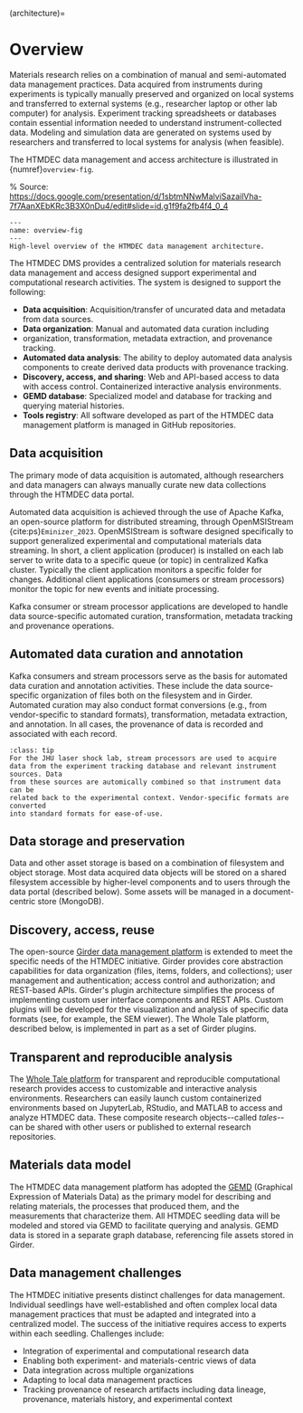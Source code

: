 (architecture)=
# Overview

Materials research relies on a combination of manual and semi-automated data
management practices. Data acquired from instruments during experiments is
typically manually preserved and organized on local systems and transferred to
external systems (e.g., researcher laptop or other lab computer) for analysis.
Experiment tracking spreadsheets or databases contain essential information
needed to understand instrument-collected data. Modeling and simulation data are
generated on systems used by researchers and transferred to local systems for
analysis (when feasible). 

The HTMDEC data management and access architecture is illustrated in
{numref}`overview-fig`. 

% Source: https://docs.google.com/presentation/d/1sbtmNNwMalviSazailVha-7f7AanXEbKRc3B3X0nDu4/edit#slide=id.g1f9fa2fb4f4_0_4
```{figure} images/high-level-overview.png
---
name: overview-fig
---
High-level overview of the HTMDEC data management architecture.
```

The HTMDEC DMS provides a centralized solution for materials research data
management and access designed support experimental and computational research
activities. The system is designed to support the following:

* **Data acquisition**: Acquisition/transfer of uncurated data and metadata from data
  sources.
* **Data organization**: Manual and automated data curation including
* organization, transformation, metadata extraction, and provenance tracking.
* **Automated data analysis**: The ability to deploy automated data analysis
  components to create derived data products with provenance tracking.
* **Discovery, access, and sharing**: Web and API-based access to data with
  access control. Containerized interactive analysis environments.
* **GEMD database**: Specialized model and database for tracking and querying material
  histories.
* **Tools registry**: All software developed as part of the HTMDEC data
  management platform is managed in GitHub repositories.


## Data acquisition

The primary mode of data acquisition is automated, although researchers and data
managers can always manually curate new data collections through the HTMDEC data
portal. 

Automated data acquisition is achieved through the use of Apache Kafka, an
open-source platform for distributed streaming, through OpenMSIStream
{cite:ps}`Eminizer_2023`. OpenMSIStream is software designed specifically to
support generalized experimental and computational materials data streaming. In
short, a client application (producer) is installed on each lab server to write
data to a specific queue (or topic) in centralized Kafka cluster. Typically the
client application monitors a specific folder for changes. Additional client
applications (consumers or stream processors) monitor the topic for new events
and initiate processing.

Kafka consumer or stream processor applications are developed to handle data
source-specific automated curation, transformation, metadata tracking and
provenance operations.

## Automated data curation and annotation

Kafka consumers and stream processors serve as the basis for automated data
curation and annotation activities. These include the data source-specific
organization of files both on the filesystem and in Girder. Automated curation
may also conduct format conversions (e.g., from vendor-specific to standard
formats), transformation, metadata extraction, and annotation. In all cases, the
provenance of data is recorded and associated with each record. 

`````{admonition} Example
:class: tip
For the JHU laser shock lab, stream processors are used to acquire
data from the experiment tracking database and relevant instrument sources. Data
from these sources are automically combined so that instrument data can be
related back to the experimental context. Vendor-specific formats are converted
into standard formats for ease-of-use.
`````

## Data storage and preservation

Data and other asset storage is based on a combination of filesystem and object 
storage. Most data acquired data objects will be stored on a shared filesystem
accessible by higher-level components and to users through the data portal
(described below). Some assets will be managed in a document-centric store
(MongoDB).

## Discovery, access, reuse

The open-source [Girder data management
platform](https://girder.readthedocs.io/) is extended to meet the specific needs
of the HTMDEC initiative. Girder provides core abstraction capabilities for data
organization (files, items, folders, and collections); user management and
authentication; access control and authorization; and REST-based APIs. Girder's
plugin architecture simplifies the process of implementing custom user interface
components and REST APIs. Custom plugins will be developed for the visualization
and analysis of specific data formats (see, for example, the SEM viewer). The
Whole Tale platform, described below, is implemented in part as a set of Girder
plugins.

## Transparent and reproducible analysis

The [Whole Tale platform](https://docs.wholetale.org/) for transparent and
reproducible computational research provides access to customizable and
interactive analysis environments. Researchers can easily launch custom
containerized environments based on JupyterLab, RStudio, and MATLAB to access and
analyze HTMDEC data. These composite research objects--called _tales_--can be
shared with other users or published to external research repositories.

## Materials data model

The HTMDEC data management platform has adopted the
[GEMD](https://citrineinformatics.github.io/gemd-docs/) (Graphical Expression of
Materials Data) as the primary model for describing and relating materials, the
processes that produced them, and the measurements that characterize them. All
HTMDEC seedling data will be modeled and stored via GEMD to facilitate querying
and analysis. GEMD data is stored in a separate graph database, referencing
file assets stored in Girder.

## Data management challenges

The HTMDEC initiative presents distinct challenges for data management.
Individual seedlings have well-established and often complex local data
management practices that must be adapted and integrated into a centralized
model. The success of the initiative requires access to experts within each
seedling. Challenges include:

* Integration of experimental and computational research data
* Enabling both experiment- and materials-centric views of data
* Data integration across multiple organizations
* Adapting to local data management practices
* Tracking provenance of research artifacts including data lineage, provenance, 
  materials history, and experimental context
